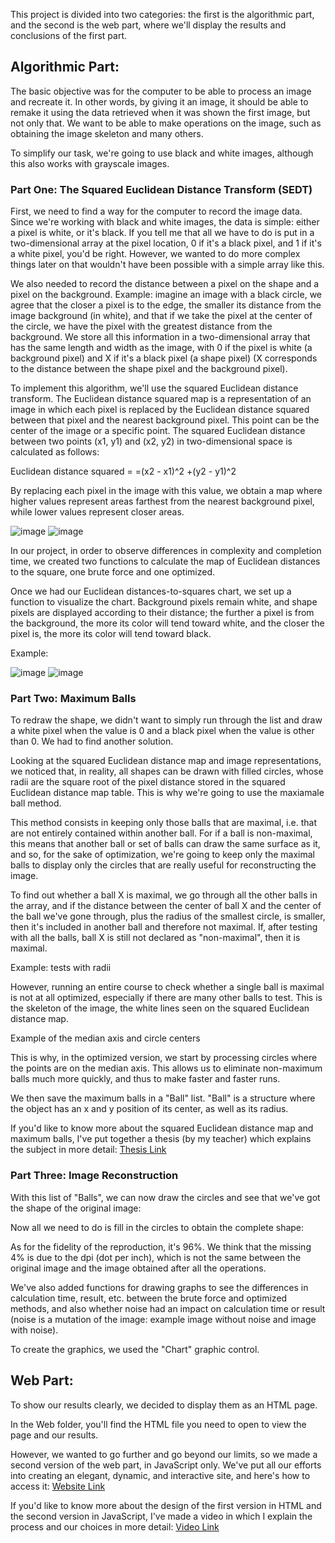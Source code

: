 This project is divided into two categories: the first is the algorithmic part, and the second is the web part, where we'll display the results and conclusions of the first part.


## Algorithmic Part:

The basic objective was for the computer to be able to process an image and recreate it. In other words, by giving it an image, it should be able to remake it using the data retrieved when it was shown the first image, but not only that. We want to be able to make operations on the image, such as obtaining the image skeleton and many others.

To simplify our task, we're going to use black and white images, although this also works with grayscale images.

### Part One: The Squared Euclidean Distance Transform (SEDT)

First, we need to find a way for the computer to record the image data. Since we're working with black and white images, the data is simple: either a pixel is white, or it's black. If you tell me that all we have to do is put in a two-dimensional array at the pixel location, 0 if it's a black pixel, and 1 if it's a white pixel, you'd be right. However, we wanted to do more complex things later on that wouldn't have been possible with a simple array like this.

We also needed to record the distance between a pixel on the shape and a pixel on the background. Example: imagine an image with a black circle, we agree that the closer a pixel is to the edge, the smaller its distance from the image background (in white), and that if we take the pixel at the center of the circle, we have the pixel with the greatest distance from the background. We store all this information in a two-dimensional array that has the same length and width as the image, with 0 if the pixel is white (a background pixel) and X if it's a black pixel (a shape pixel) (X corresponds to the distance between the shape pixel and the background pixel).

To implement this algorithm, we'll use the squared Euclidean distance transform. The Euclidean distance squared map is a representation of an image in which each pixel is replaced by the Euclidean distance squared between that pixel and the nearest background pixel. This point can be the center of the image or a specific point. The squared Euclidean distance between two points (x1, y1) and (x2, y2) in two-dimensional space is calculated as follows:

Euclidean distance squared = =(x2 - x1)^2 +(y2 - y1)^2

By replacing each pixel in the image with this value, we obtain a map where higher values represent areas farthest from the nearest background pixel, while lower values represent closer areas.

![image](https://github.com/Artemis1799/Image_processing/assets/147591539/f72a727b-1a4d-4839-96d7-bc6f71840c71) ![image](https://github.com/Artemis1799/Image_processing/assets/147591539/83cf186e-1332-422b-8226-7dbb08968acb)


In our project, in order to observe differences in complexity and completion time, we created two functions to calculate the map of Euclidean distances to the square, one brute force and one optimized.

Once we had our Euclidean distances-to-squares chart, we set up a function to visualize the chart. Background pixels remain white, and shape pixels are displayed according to their distance; the further a pixel is from the background, the more its color will tend toward white, and the closer the pixel is, the more its color will tend toward black.

Example:

![image](https://github.com/Artemis1799/Image_processing/assets/147591539/9b9fae70-5c28-4460-b5c3-3df117451340) ![image](https://github.com/Artemis1799/Image_processing/assets/147591539/048279a9-d2f4-451d-99e2-91920ed77fdb)


### Part Two: Maximum Balls

To redraw the shape, we didn't want to simply run through the list and draw a white pixel when the value is 0 and a black pixel when the value is other than 0. We had to find another solution.

Looking at the squared Euclidean distance map and image representations, we noticed that, in reality, all shapes can be drawn with filled circles, whose radii are the square root of the pixel distance stored in the squared Euclidean distance map table. This is why we're going to use the maxiamale ball method.

This method consists in keeping only those balls that are maximal, i.e. that are not entirely contained within another ball. For if a ball is non-maximal, this means that another ball or set of balls can draw the same surface as it, and so, for the sake of optimization, we're going to keep only the maximal balls to display only the circles that are really useful for reconstructing the image.

To find out whether a ball X is maximal, we go through all the other balls in the array, and if the distance between the center of ball X and the center of the ball we've gone through, plus the radius of the smallest circle, is smaller, then it's included in another ball and therefore not maximal. If, after testing with all the balls, ball X is still not declared as "non-maximal", then it is maximal.

Example: tests with radii

However, running an entire course to check whether a single ball is maximal is not at all optimized, especially if there are many other balls to test. This is the skeleton of the image, the white lines seen on the squared Euclidean distance map.

Example of the median axis and circle centers

This is why, in the optimized version, we start by processing circles where the points are on the median axis. This allows us to eliminate non-maximum balls much more quickly, and thus to make faster and faster runs.

We then save the maximum balls in a "Ball" list. "Ball" is a structure where the object has an x and y position of its center, as well as its radius.

If you'd like to know more about the squared Euclidean distance map and maximum balls, I've put together a thesis (by my teacher) which explains the subject in more detail: [Thesis Link](https://perso.liris.cnrs.fr/laure.tougne/theses_doctorants/these_Aurelie_leborgne.pdf)

### Part Three: Image Reconstruction

With this list of "Balls", we can now draw the circles and see that we've got the shape of the original image:

Now all we need to do is fill in the circles to obtain the complete shape:

As for the fidelity of the reproduction, it's 96%. We think that the missing 4% is due to the dpi (dot per inch), which is not the same between the original image and the image obtained after all the operations.

We've also added functions for drawing graphs to see the differences in calculation time, result, etc. between the brute force and optimized methods, and also whether noise had an impact on calculation time or result (noise is a mutation of the image: example image without noise and image with noise).

To create the graphics, we used the "Chart" graphic control.

## Web Part:

To show our results clearly, we decided to display them as an HTML page.

In the Web folder, you'll find the HTML file you need to open to view the page and our results.

However, we wanted to go further and go beyond our limits, so we made a second version of the web part, in JavaScript only. We've put all our efforts into creating an elegant, dynamic, and interactive site, and here's how to access it: [Website Link](https://ezwin.netlify.app)

If you'd like to know more about the design of the first version in HTML and the second version in JavaScript, I've made a video in which I explain the process and our choices in more detail: [Video Link](https://youtu.be/zJ3VeK5o50Q?si=sYNVVdltUfIWi16q)
